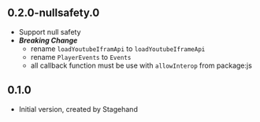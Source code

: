 ## 0.2.0-nullsafety.0

- Support null safety
- **_Breaking Change_**
  - rename `loadYoutubeIframApi` to `loadYoutubeIframeApi`
  - rename `PlayerEvents` to `Events`
  - all callback function must be use with `allowInterop` from package:js

## 0.1.0

- Initial version, created by Stagehand
